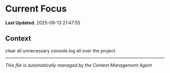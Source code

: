 # Current Focus

**Last Updated**: 2025-09-13 21:47:55

## Context

clear all unnecessary console.log all over the project

---

*This file is automatically managed by the Context Management Agent*

